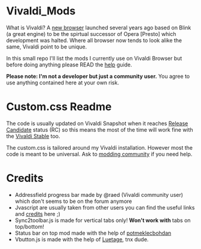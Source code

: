 # Vivaldi_Mods 
What is Vivaldi? A [new browser](https://vivaldi.com) launched several years ago based on Blink (a great engine) to be the spirtual successor of Opera [Presto] which development was halted.
Where all browser now tends to look alike the same, Vivaldi point to be unique.

In this small repo I'll list the mods I currently use on Vivaldi Browser but before doing anything please READ the [help](https://forum.vivaldi.net/topic/10549/modding-vivaldi?page=1) guide.

**Please note: I'm not a developer but just a community user.**
You agree to use anything contained here at your own risk.


# Custom.css Readme
The code is usually updated on Vivaldi Snapshot when it reaches [Release Candidate](https://forum.vivaldi.net/category/83/desktop-snapshots) status (RC) so this means the most of the time will work fine with the [Vivaldi Stable](https://vivaldi.com/download/) too.

The custom.css is tailored around my Vivaldi installation. 
However most the code is meant to be universal. 
Ask to [modding community](https://forum.vivaldi.net/category/52/modifications) if you need help.


# Credits
* Addressfield progress bar made by @raed (Vivaldi community user) which don't seems to be on the forum anymore
* Jvascript are usually taken from other users you can find the useful links and [credits](https://github.com/Hadden89/Vivaldi_mods/blob/master/Javascript_mods.md) here ;)
* Sync2toolbar.js is made for vertical tabs only! **Won't work with** tabs on top/bottom!
* Status bar on top mod made with the help of [potmeklecbohdan](https://forum.vivaldi.net/user/potmeklecbohdan)
* Vbutton.js is made with the help of [Luetage](https://github.com/luetage/vivaldi_modding/), tnx dude.
